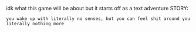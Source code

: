 idk what this game will be about but it starts off as a text adventure
STORY:
```
you wake up with literally no senses, but you can feel shit around you
literally nothing more
```
